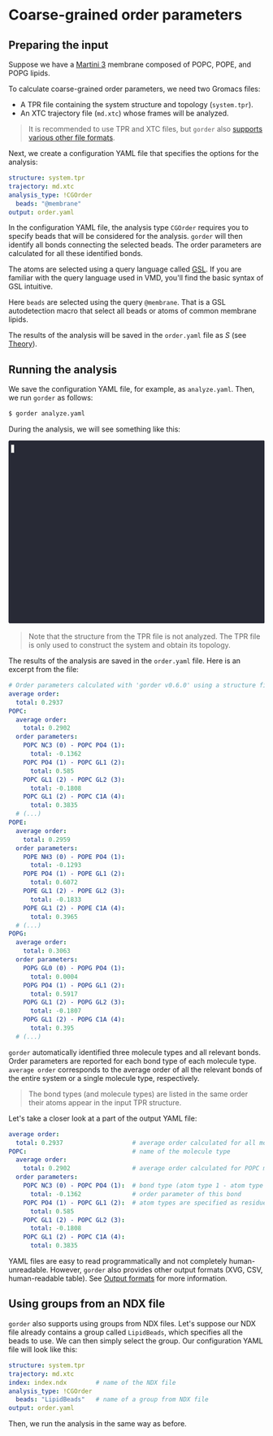 # Coarse-grained order parameters

## Preparing the input

Suppose we have a [Martini 3](https://cgmartini.nl/) membrane composed of POPC, POPE, and POPG lipids.

To calculate coarse-grained order parameters, we need two Gromacs files:
- A TPR file containing the system structure and topology (`system.tpr`).
- An XTC trajectory file (`md.xtc`) whose frames will be analyzed.

> It is recommended to use TPR and XTC files, but `gorder` also [supports various other file formats](other_input.md).

Next, we create a configuration YAML file that specifies the options for the analysis:

```yaml
structure: system.tpr
trajectory: md.xtc
analysis_type: !CGOrder
  beads: "@membrane"
output: order.yaml
```

In the configuration YAML file, the analysis type `CGOrder` requires you to specify beads that will be considered for the analysis. `gorder` will then identify all bonds connecting the selected beads. The order parameters are calculated for all these identified bonds.

The atoms are selected using a query language called [GSL](https://ladme.github.io/gsl-guide/). If you are familiar with the query language used in VMD, you'll find the basic syntax of GSL intuitive.

Here `beads` are selected using the query `@membrane`. That is a GSL autodetection macro that select all beads or atoms of common membrane lipids.

The results of the analysis will be saved in the `order.yaml` file as $S$ (see [Theory](theory.md)).

## Running the analysis

We save the configuration YAML file, for example, as `analyze.yaml`. Then, we run `gorder` as follows:

```bash
$ gorder analyze.yaml
```

During the analysis, we will see something like this:

<img src="martini.gif" width="620" height="360">

> Note that the structure from the TPR file is not analyzed. The TPR file is only used to construct the system and obtain its topology.

The results of the analysis are saved in the `order.yaml` file. Here is an excerpt from the file:

```yaml
# Order parameters calculated with 'gorder v0.6.0' using a structure file 'system.tpr' and a trajectory file 'md.xtc'.
average order:
  total: 0.2937
POPC:
  average order:
    total: 0.2902
  order parameters:
    POPC NC3 (0) - POPC PO4 (1):
      total: -0.1362
    POPC PO4 (1) - POPC GL1 (2):
      total: 0.585
    POPC GL1 (2) - POPC GL2 (3):
      total: -0.1808
    POPC GL1 (2) - POPC C1A (4):
      total: 0.3835
  # (...)
POPE:
  average order:
    total: 0.2959
  order parameters:
    POPE NH3 (0) - POPE PO4 (1):
      total: -0.1293
    POPE PO4 (1) - POPE GL1 (2):
      total: 0.6072
    POPE GL1 (2) - POPE GL2 (3):
      total: -0.1833
    POPE GL1 (2) - POPE C1A (4):
      total: 0.3965
  # (...)
POPG:
  average order:
    total: 0.3063
  order parameters:
    POPG GL0 (0) - POPG PO4 (1):
      total: 0.0004
    POPG PO4 (1) - POPG GL1 (2):
      total: 0.5917
    POPG GL1 (2) - POPG GL2 (3):
      total: -0.1807
    POPG GL1 (2) - POPG C1A (4):
      total: 0.395
  # (...)
```

`gorder` automatically identified three molecule types and all relevant bonds. Order parameters are reported for each bond type of each molecule type. `average order` corresponds to the average order of all the relevant bonds of the entire system or a single molecule type, respectively.

> The bond types (and molecule types) are listed in the same order their atoms appear in the input TPR structure.

Let's take a closer look at a part of the output YAML file:

```yaml
average order:
  total: 0.2937                   # average order calculated for all molecules in the entire membrane
POPC:                             # name of the molecule type
  average order:
    total: 0.2902                 # average order calculated for POPC molecules in the entire membrane
  order parameters:
    POPC NC3 (0) - POPC PO4 (1):  # bond type (atom type 1 - atom type 2)
      total: -0.1362              # order parameter of this bond
    POPC PO4 (1) - POPC GL1 (2):  # atom types are specified as residue atom_name (relative_index)
      total: 0.585
    POPC GL1 (2) - POPC GL2 (3):
      total: -0.1808
    POPC GL1 (2) - POPC C1A (4):
      total: 0.3835
```

YAML files are easy to read programmatically and not completely human-unreadable. However, `gorder` also provides other output formats (XVG, CSV, human-readable table). See [Output formats](output.md) for more information.

## Using groups from an NDX file

`gorder` also supports using groups from NDX files. Let's suppose our NDX file already contains a group called `LipidBeads`, which specifies all the beads to use. We can then simply select the group. Our configuration YAML file will look like this:

```yaml
structure: system.tpr
trajectory: md.xtc
index: index.ndx        # name of the NDX file
analysis_type: !CGOrder
  beads: "LipidBeads"   # name of a group from NDX file
output: order.yaml
```

Then, we run the analysis in the same way as before.